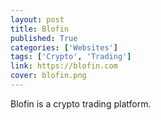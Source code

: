 ```yaml
---
layout: post
title: Blofin
published: True
categories: ['Websites']
tags: ['Crypto', 'Trading']
link: https://blofin.com
cover: blofin.png
---
```


Blofin is a crypto trading platform.